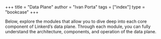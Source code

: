 +++
title = "Data Plane"
author = "Ivan Porta"
tags = ["index"]
type = "bookcase"
+++

Below, explore the modules that allow you to dive deep into each core component of Linkerd’s data plane. Through each module, you can fully understand the architecture, components, and operation of the data plane.

